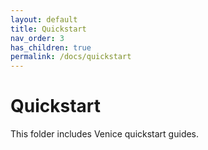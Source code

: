```yaml
---
layout: default
title: Quickstart
nav_order: 3
has_children: true
permalink: /docs/quickstart
---
```

# Quickstart

This folder includes Venice quickstart guides.